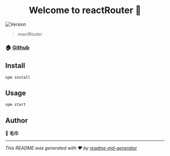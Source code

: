 <h1 align="center">Welcome to reactRouter 👋</h1>
<p>
  <img alt="Version" src="https://img.shields.io/badge/version-0.0.0-blue.svg?cacheSeconds=2592000" />
</p>

> reactRouter

### 🏠 [Github](https://github.com/Maojin-juan/)

## Install

```sh
npm install
```

## Usage

```sh
npm start
```

## Author

👤 **毛巾**

---

_This README was generated with ❤️ by [readme-md-generator](https://github.com/kefranabg/readme-md-generator)_
